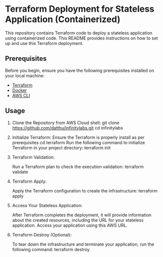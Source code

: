 # Terraform Deployment for Stateless Application (Containerized)

This repository contains Terraform code to deploy a stateless application using containerized code. This README provides instructions on how to set up and use this Terraform deployment.

## Prerequisites

Before you begin, ensure you have the following prerequisites installed on your local machine:

- [Terraform](https://www.terraform.io/downloads.html)
- [Docker](https://docs.docker.com/get-docker/)
- [AWS CLI](https://aws.amazon.com/cli/)

## Usage

1. Clone the Repository from AWS Cloud shell:
   git clone https://github.com/datthu/infinitylabs.git
   cd infinitylabs
   
2. Initialize Terraform:
   Ensure the Terraform is properly install as per prerequisites
   cd terraform
   Run the following command to initialize Terraform in your project directory:
   terraform init

3. Terraform Validation:

   Run a Terraform plan to check the execution validation:
   terraform validate

7. Terraform Apply:

   Apply the Terraform configuration to create the infrastructure:
   terraform apply

8. Access Your Stateless Application:

   After Terraform completes the deployment, it will provide information about the created resources, including the URL for your stateless application. Access your application using this AWS URL.

9. Terraform Destroy (Optional):

   To tear down the infrastructure and terminate your application, run the following command:
   terraform destroy

